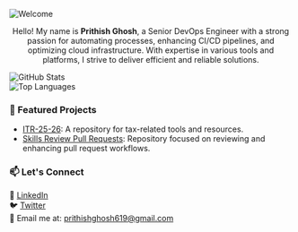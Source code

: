 ![Welcome](https://via.placeholder.com/800x200.png?text=Welcome+to+Prithwish's+GitHub+Profile)

<p align="center" >
    Hello! My name is <b>Prithish Ghosh</b>, a Senior DevOps Engineer with a strong passion for automating processes, enhancing CI/CD pipelines, and optimizing cloud infrastructure. With expertise in various tools and platforms, I strive to deliver efficient and reliable solutions.
    <br/>
</p>

![GitHub Stats](https://github-readme-stats.vercel.app/api?username=imprithwishghosh&show_icons=true&theme=radical)  
![Top Languages](https://github-readme-stats.vercel.app/api/top-langs/?username=imprithwishghosh&layout=compact&theme=radical)

### 📂 Featured Projects
- [ITR-25-26](https://github.com/imprithwishghosh/ITR-25-26): A repository for tax-related tools and resources.
- [Skills Review Pull Requests](https://github.com/imprithwishghosh/skills-review-pull-requests): Repository focused on reviewing and enhancing pull request workflows.

### 📫 Let's Connect
💼 [LinkedIn](https://www.linkedin.com/in/prithish-ghosh-097207163/)  
🐦 [Twitter](https://twitter.com/PrithishGhosh5)  
📧 Email me at: prithishghosh619@gmail.com  
